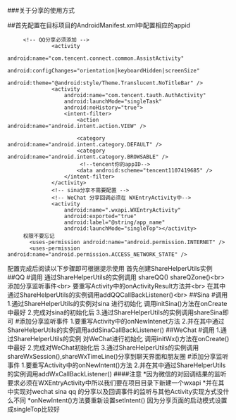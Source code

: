 
###关于分享的使用方式


 ##首先配置在目标项目的AndroidManifest.xml中配置相应的appid
         <meta-data
                android:name="WX_APP_ID"
                android:value="你的WxAppId" />
         <meta-data
                android:name="QQ_APP_ID"
                android:value="你的QqAppId" />
         <meta-data
                android:name="SINA_APP_ID"
                android:value="你的SinaAppId" />

         <!-- QQ分享必须添加 -->
                  <activity
                      android:name="com.tencent.connect.common.AssistActivity"
                      android:configChanges="orientation|keyboardHidden|screenSize"
                      android:theme="@android:style/Theme.Translucent.NoTitleBar" />
                  <activity
                      android:name="com.tencent.tauth.AuthActivity"
                      android:launchMode="singleTask"
                      android:noHistory="true">
                      <intent-filter>
                          <action android:name="android.intent.action.VIEW" />

                          <category android:name="android.intent.category.DEFAULT" />
                          <category android:name="android.intent.category.BROWSABLE" />
                           <!--tencent你的appID-->
                          <data android:scheme="tencent1107419685" />
                      </intent-filter>
                  </activity>
                  <!-- sina分享不需要配置 -->
                  <!-- WeChat 分享回调必须在 WXEntryActivity中-->
                  <activity
                      android:name=".wxapi.WXEntryActivity"
                      android:exported="true"
                      android:label="@string/app_name"
                      android:launchMode="singleTop"></activity>
         权限不要忘记
           <uses-permission android:name="android.permission.INTERNET" />
           <uses-permission android:name="android.permission.ACCESS_NETWORK_STATE" />
  配置完成后阅读以下步骤即可根据提示使用
         首先创建ShareHelperUtils实例
 ##QQ
        #调用
            通过ShareHelperUtils的实例调用 shareQQ() shareQZone()\<br>
        添加分享监听事件\<br>
            要重写Activity中的onActivityResult方法并\<br>
            在其中通过ShareHelperUtils的实例调用addQQCallBackListener()\<br>
 ##Sina
        #调用
            1.通过ShareHelperUtils的实例对sina 进行初始化  调用initSina()方法在onCreate中最好
            2.完成对sina的初始化后
            3.通过ShareHelperUtils的实例调用shareSina即可
        #添加分享监听事件
              1.要重写Activity中的onNewIntenet方法
              2.并在其中通过ShareHelperUtils的实例调用addSinaCallBackListener()
 ##WeChat
         #调用
            1.通过ShareHelperUtils的实例 对WeChat进行初始化 调用initWx()方法在onCreate()中最好
            2.完成对WeChat初始化后
            3.通过ShareHelperUtils的实例调用shareWxSession(),shareWxTimeLine()分享到聊天界面和朋友圈
         #添加分享监听事件
            1.要重写Activity中的onNewIntent()方法
            2.并在其中通过ShareHelperUtils的实例调用addWxCallBackListener()
 ####注意
          *因为微信的对回调结果的监听要求必须在WXEntryActivity中所以我们要在项目目录下新建一个wxapi
          *并在其中实现对wechat sina qq 的分享以及回调事件的监听与其他Activity实现方式没什么不同
          *onNewIntent()方法要重新设置setIntent() 因为分享页面的启动模式设置成singleTop比较好